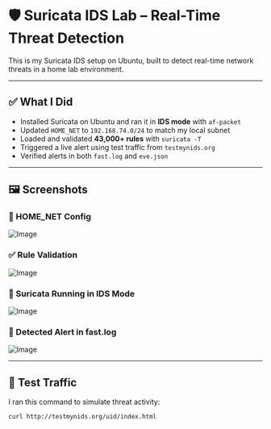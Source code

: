 # 🛡️ Suricata IDS Lab – Real-Time Threat Detection

This is my Suricata IDS setup on Ubuntu, built to detect real-time network threats in a home lab environment.

---

## ✅ What I Did

- Installed Suricata on Ubuntu and ran it in **IDS mode** with `af-packet`
- Updated `HOME_NET` to `192.168.74.0/24` to match my local subnet
- Loaded and validated **43,000+ rules** with `suricata -T`
- Triggered a live alert using test traffic from `testmynids.org`
- Verified alerts in both `fast.log` and `eve.json`

---

## 🖼️ Screenshots

### 🧾 HOME_NET Config
![Image](https://github.com/user-attachments/assets/798670ae-d423-4bde-9ae1-e7e328b3b48f)


### ✅ Rule Validation
![Image](https://github.com/user-attachments/assets/dbf1c298-c9c7-487f-bcd6-1c787d7b68e8)

### 📡 Suricata Running in IDS Mode
![Image](https://github.com/user-attachments/assets/f5a48e4b-f329-473f-9ab8-5e91c755421d)

### 🚨 Detected Alert in fast.log
![Image](https://github.com/user-attachments/assets/68bdcc6c-5d2e-4f58-b460-971ca6794452)


---

## 🧪 Test Traffic

I ran this command to simulate threat activity:
```bash
curl http://testmynids.org/uid/index.html

